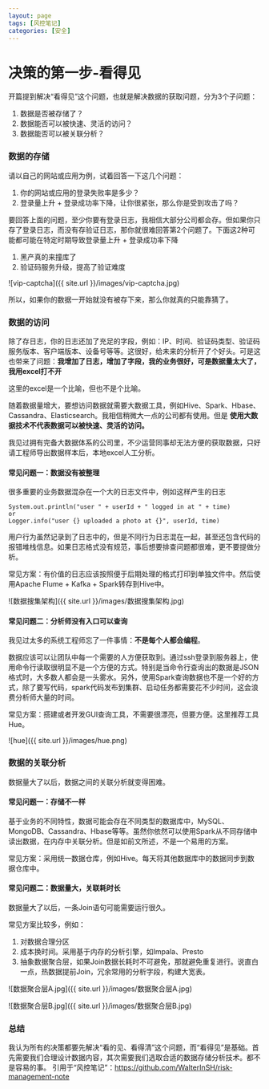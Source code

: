 ```yaml
---
layout: page
tags: [风控笔记]
categories: [安全]
---
```

# 决策的第一步-看得见

开篇提到解决“看得见”这个问题，也就是解决数据的获取问题，分为3个子问题：
1. 数据是否被存储了？
2. 数据能否可以被快速、灵活的访问？
3. 数据能否可以被关联分析？

### 数据的存储

请以自己的网站或应用为例，试着回答一下这几个问题：
1. 你的网站或应用的登录失败率是多少？
2. 登录量上升 + 登录成功率下降，让你很紧张，那么你是受到攻击了吗？

要回答上面的问题，至少你要有登录日志，我相信大部分公司都会存。但如果你只存了登录日志，而没有存验证日志，那你就很难回答第2个问题了。下面这2种可能都可能在特定时期导致登录量上升 + 登录成功率下降
1. 黑产真的来撞库了
2. 验证码服务升级，提高了验证难度

![vip-captcha]({{ site.url }}/images/vip-captcha.jpg)

所以，如果你的数据一开始就没有被存下来，那么你就真的只能靠猜了。

### 数据的访问

除了存日志，你的日志还加了充足的字段，例如：IP、时间、验证码类型、验证码服务版本、客户端版本、设备号等等。这很好，给未来的分析开了个好头。可是这也带来了问题：**我增加了日志，增加了字段，我的业务很好，可是数据量太大了，我用excel打不开**

这里的excel是一个比喻，但也不是个比喻。

随着数据量增大，要想访问数据就需要大数据工具，例如Hive、Spark、Hbase、Cassandra、Elasticsearch。我相信稍微大一点的公司都有使用。但是 **使用大数据技术不代表数据可以被快速、灵活的访问。**

我见过拥有完备大数据体系的公司里，不少运营同事却无法方便的获取数据，只好请工程师导出数据样本后，本地excel人工分析。

#### 常见问题一：数据没有被整理

很多重要的业务数据混杂在一个大的日志文件中，例如这样产生的日志

```
System.out.println("user " + userId + " logged in at " + time)
or
Logger.info("user {} uploaded a photo at {}", userId, time)
```

用户行为虽然记录到了日志中的，但是不同行为日志混在一起，甚至还包含代码的报错堆栈信息。如果日志格式没有规范，事后想要排查问题都很难，更不要提做分析。

常见方案：有价值的日志应该按照便于后期处理的格式打印到单独文件中。然后使用Apache Flume + Kafka + Spark转存到Hive中。

![数据搜集架构]({{ site.url }}/images/数据搜集架构.jpg)

#### 常见问题二：分析师没有入口可以查询

我见过太多的系统工程师忘了一件事情：**不是每个人都会编程**。

数据应该可以让团队中每一个需要的人方便获取到。通过ssh登录到服务器上，使用命令行读取很明显不是一个方便的方式。特别是当命令行查询出的数据是JSON格式时，大多数人都会是一头雾水。另外，使用Spark查询数据也不是一个好的方式，除了要写代码，spark代码发布到集群、启动任务都需要花不少时间，这会浪费分析师大量的时间。

常见方案：搭建或者开发GUI查询工具，不需要很漂亮，但要方便。这里推荐工具Hue。

![hue]({{ site.url }}/images/hue.png)

### 数据的关联分析

数据量大了以后，数据之间的关联分析就变得困难。

#### 常见问题一：存储不一样

基于业务的不同特性，数据可能会存在不同类型的数据库中，MySQL、MongoDB、Cassandra、Hbase等等。虽然你依然可以使用Spark从不同存储中读出数据，在内存中关联分析。但是如前文所述，不是一个易用的方案。

常见方案：采用统一数据仓库，例如Hive。每天将其他数据库中的数据同步到数据仓库中。

#### 常见问题二：数据量大，关联耗时长

数据量大了以后，一条Join语句可能需要运行很久。

常见方案比较多，例如：
1. 对数据合理分区
2. 成本换时间。采用基于内存的分析引擎，如Impala、Presto
3. 抽象数据聚合层，如果Join数据长耗时不可避免，那就避免重复进行。说直白一点，热数据提前Join，冗余常用的分析字段，构建大宽表。

![数据聚合层A.jpg]({{ site.url }}/images/数据聚合层A.jpg)

![数据聚合层B.jpg]({{ site.url }}/images/数据聚合层B.jpg)

### 总结

我认为所有的决策都要先解决“看的见、看得清”这个问题，而“看得见”是基础。首先需要我们合理设计数据内容，其次需要我们选取合适的数据存储分析技术。都不是容易的事。
引用于“风控笔记”：https://github.com/WalterInSH/risk-management-note
